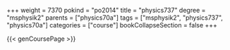 +++
weight = 7370
pokind = "po2014"
title = "physics737"
degree = "msphysik2"
parents = ["physics70a"]
tags = ["msphysik2", "physics737", "physics70a"]
categories = ["course"]
bookCollapseSection = false
+++

{{< genCoursePage >}}
